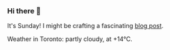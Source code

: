 ### Hi there :wave:

It's Sunday! I might be crafting a fascinating [blog post](https://benjaminwuethrich.dev).

Weather in Toronto: partly cloudy, at +14°C.
